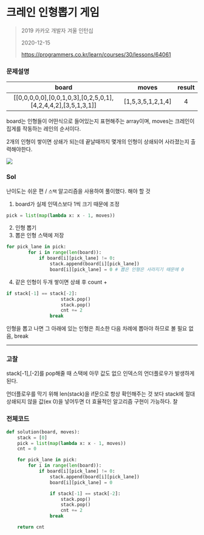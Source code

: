 # 크레인 인형뽑기 게임
> 2019 카카오 개발자 겨울 인턴십
>
> 2020-12-15
>
> https://programmers.co.kr/learn/courses/30/lessons/64061

### 문제설명
| board	| moves	| result |
| :----------------------------: | :-----: | :-----: |
|[[0,0,0,0,0],[0,0,1,0,3],[0,2,5,0,1],[4,2,4,4,2],[3,5,1,3,1]]|	[1,5,3,5,1,2,1,4]	|4|

board는 인형들이 어떤식으로 들어있는지 표현해주는 array이며,
moves는 크레인이 집게를 작동하는 레인의 순서이다.

2개의 인형이 쌓이면 상쇄가 되는데 끝날때까지 몇개의 인형이 상쇄되어 사라졌는지 출력해야한다.

<img src="https://grepp-programmers.s3.ap-northeast-2.amazonaws.com/files/production/8569d736-091e-4771-b2d3-7a6e95a20c22/crane_game_103.gif">


### Sol

난이도는 쉬운 편 / `스택` 알고리즘을 사용하여 풀이했다.
해야 할 것

1. board가 실제 인덱스보다 1씩 크기 때문에 조정

```python
pick = list(map(lambda x: x - 1, moves))
```

2. 인형 뽑기
3. 뽑은 인형 스택에 저장
```python
for pick_lane in pick:
        for i in range(len(board)):
            if board[i][pick_lane] != 0:
                stack.append(board[i][pick_lane])
                board[i][pick_lane] = 0 # 뽑은 인형은 사라지기 때문에 0
```

4. 같은 인형이 두개 쌓이면 상쇄 후 count +
```python
if stack[-1] == stack[-2]:
                    stack.pop()
                    stack.pop()
                    cnt += 2
                break
```
인형을 뽑고 나면 그 아래에 있는 인형은 최소한 다음 차례에 뽑아야 하므로 볼 필요 없음, break

---

### 고찰
stack[-1],[-2]를 pop해줄 때 스택에 아무 값도 없으 인덱스의 언더플로우가 발생하게 된다.

언더플로우를 막기 위해 len(stack)을 if문으로 항상 확인해주는 것 보다 stack에 절대 상쇄되지 않을 값(ex 0)을 넣어두면
더 효율적인 알고리즘 구현이 가능하다.
찰

### 전체코드
```python
def solution(board, moves):
    stack = [0]
    pick = list(map(lambda x: x - 1, moves))
    cnt = 0

    for pick_lane in pick:
        for i in range(len(board)):
            if board[i][pick_lane] != 0:
                stack.append(board[i][pick_lane])
                board[i][pick_lane] = 0

                if stack[-1] == stack[-2]:
                    stack.pop()
                    stack.pop()
                    cnt += 2
                break

    return cnt
```